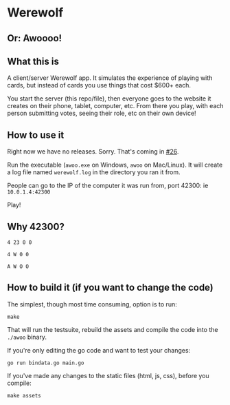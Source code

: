 # Werewolf
## Or: Awoooo!

## What this is
A client/server Werewolf app. It simulates the experience of playing with cards, but instead of cards you use things that cost $600+ each.

You start the server (this repo/file), then everyone goes to the website it creates on their phone, tablet, computer, etc. From there you play, with each person submitting votes, seeing their role, etc on their own device!

## How to use it
Right now we have no releases. Sorry. That's coming in [#26](https://github.com/awoo-detat/awoo/issues/26).

Run the executable (`awoo.exe` on Windows, `awoo` on Mac/Linux). It will create a log file named `werewolf.log` in the directory you ran it from.

People can go to the IP of the computer it was run from, port 42300: ie `10.0.1.4:42300`

Play!

## Why 42300?
`4 23 0 0`

`4 W 0 0`

`A W O O`

## How to build it (if you want to change the code)
The simplest, though most time consuming, option is to run:

	make

That will run the testsuite, rebuild the assets and compile the code into the `./awoo` binary.

If you're only editing the go code and want to test your changes:

	go run bindata.go main.go

If you've made any changes to the static files (html, js, css), before you compile:

	make assets

